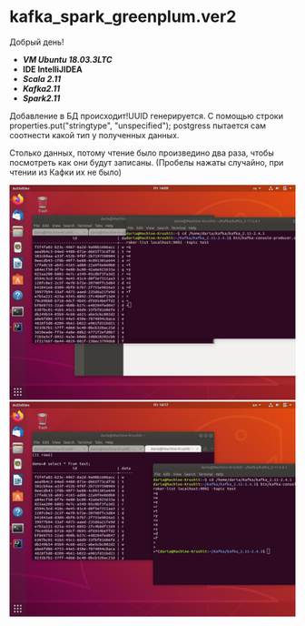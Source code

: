 # kafka_spark_greenplum.ver2

Добрый день!


- ***VM Ubuntu 18.03.3LTC***
- ****IDE IntelliJIDEA****
- ***Scala 2.11***
- ***Kafka2.11***
- ***Spark2.11***


      
Добавление в БД происходит!UUID генерируется.
С помощью строки properties.put("stringtype", "unspecified");
postgress пытается сам соотнести какой тип у полученных данных.


Столько данных, потому чтение было произведино два раза, чтобы посмотреть как они будут записаны.
(Пробелы нажаты случайно, при чтении из Кафки их не было)

![Data](https://github.com/DariaDonskaia/kafka_spark_greenplum.ver3/blob/master/Screenshot%20from%202020-04-10%2014-09-00.png)
![Data](https://github.com/DariaDonskaia/kafka_spark_greenplum.ver3/blob/master/Screenshot%20from%202020-04-10%2014-17-49.png)
